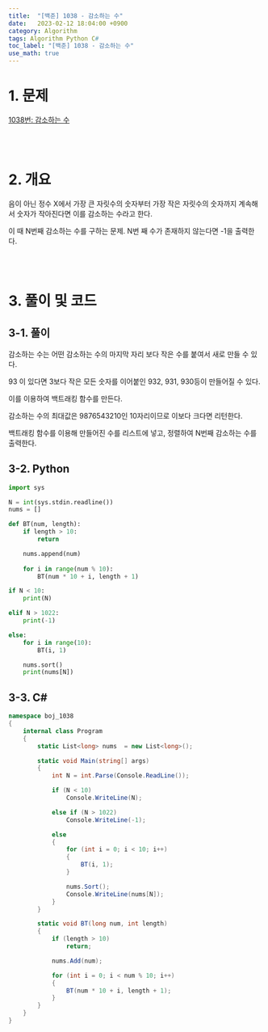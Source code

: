 ```yaml
---
title:  "[백준] 1038 - 감소하는 수"
date:   2023-02-12 18:04:00 +0900
category: Algorithm
tags: Algorithm Python C#
toc_label: "[백준] 1038 - 감소하는 수"
use_math: true
---
```


# 1. 문제
[1038번: 감소하는 수](https://www.acmicpc.net/problem/1038)

<br/>
<br/>

# 2. 개요
음이 아닌 정수 X에서 가장 큰 자릿수의 숫자부터 가장 작은 자릿수의 숫자까지 계속해서 숫자가 작아진다면 이를 감소하는 수라고 한다.

이 때 N번째 감소하는 수를 구하는 문제. N번 째 수가 존재하지 않는다면 -1을 출력한다.

<br/>
<br/>

# 3. 풀이 및 코드
## 3-1. 풀이
감소하는 수는 어떤 감소하는 수의 마지막 자리 보다 작은 수를 붙여서 새로 만들 수 있다.

93 이 있다면 3보다 작은 모든 숫자를 이어붙인 932, 931, 930등이 만들어질 수 있다.

이를 이용하여 백트래킹 함수를 만든다.

감소하는 수의 최대값은 9876543210인 10자리이므로 이보다 크다면 리턴한다.

백트래킹 함수를 이용해 만들어진 수를 리스트에 넣고, 정렬하여 N번째 감소하는 수를 출력한다.

## 3-2. Python

```python
import sys

N = int(sys.stdin.readline())
nums = []

def BT(num, length):
    if length > 10:
        return

    nums.append(num)
    
    for i in range(num % 10):
        BT(num * 10 + i, length + 1)

if N < 10:
    print(N)

elif N > 1022:
    print(-1)

else:
    for i in range(10):
        BT(i, 1)

    nums.sort()
    print(nums[N])
```

## 3-3. C#

```csharp
namespace boj_1038
{
    internal class Program
    {
        static List<long> nums  = new List<long>();

        static void Main(string[] args)
        {
            int N = int.Parse(Console.ReadLine());

            if (N < 10)
                Console.WriteLine(N);

            else if (N > 1022)
                Console.WriteLine(-1);

            else
            {
                for (int i = 0; i < 10; i++)
                {
                    BT(i, 1);
                }

                nums.Sort();
                Console.WriteLine(nums[N]);
            }
        }

        static void BT(long num, int length)
        {
            if (length > 10)
                return;

            nums.Add(num);

            for (int i = 0; i < num % 10; i++)
            {
                BT(num * 10 + i, length + 1);
            }
        }
    }
}
```